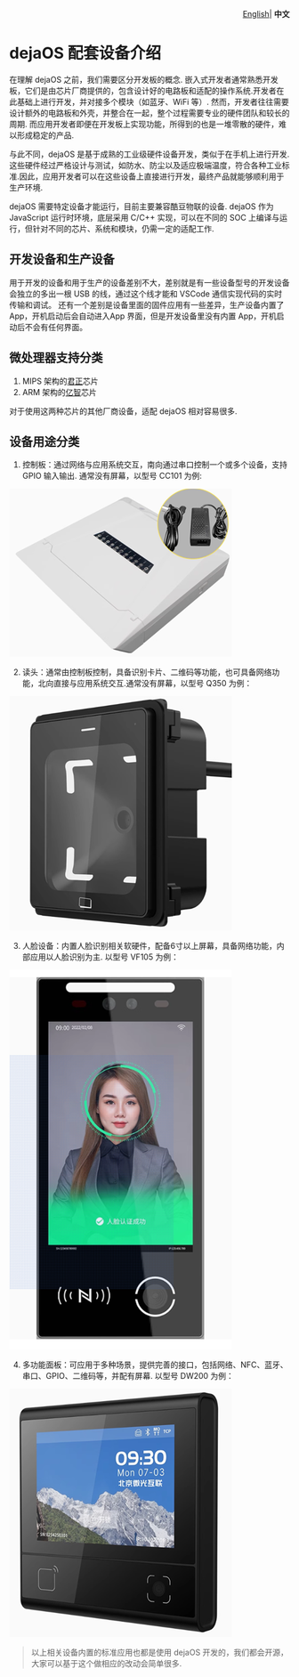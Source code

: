 <p align="right">
    <a href="./device.md">English</a>| <b>中文</b>
</p>

# dejaOS 配套设备介绍
在理解 dejaOS 之前，我们需要区分开发板的概念. 嵌入式开发者通常熟悉开发板，它们是由芯片厂商提供的，包含设计好的电路板和适配的操作系统.开发者在此基础上进行开发，并对接多个模块（如蓝牙、WiFi 等）. 然而，开发者往往需要设计额外的电路板和外壳，并整合在一起，整个过程需要专业的硬件团队和较长的周期. 而应用开发者即便在开发板上实现功能，所得到的也是一堆零散的硬件，难以形成稳定的产品.

与此不同，dejaOS 是基于成熟的工业级硬件设备开发，类似于在手机上进行开发. 这些硬件经过严格设计与测试，如防水、防尘以及适应极端温度，符合各种工业标准.因此，应用开发者可以在这些设备上直接进行开发，最终产品就能够顺利用于生产环境.

dejaOS 需要特定设备才能运行，目前主要兼容酷豆物联的设备. dejaOS 作为 JavaScript 运行时环境，底层采用 C/C++ 实现，可以在不同的 SOC 上编译与运行，但针对不同的芯片、系统和模块，仍需一定的适配工作.

## 开发设备和生产设备
用于开发的设备和用于生产的设备差别不大，差别就是有一些设备型号的开发设备会独立的多出一根 USB 的线，通过这个线才能和 VSCode 通信实现代码的实时传输和调试。
还有一个差别是设备里面的固件应用有一些差异，生产设备内置了 App，开机启动后会自动进入App 界面，但是开发设备里没有内置 App，开机启动后不会有任何界面。

## 微处理器支持分类
1. MIPS 架构的[君正](https://www.ingenic.com.cn/)芯片
2. ARM 架构的[亿智](https://www.eeasytech.com/)芯片

对于使用这两种芯片的其他厂商设备，适配 dejaOS 相对容易很多.

## 设备用途分类
1. 控制板：通过网络与应用系统交互，南向通过串口控制一个或多个设备，支持 GPIO 输入输出. 通常没有屏幕，以型号 CC101 为例:

![alt text](image/CC101.png)

2. 读头：通常由控制板控制，具备识别卡片、二维码等功能，也可具备网络功能，北向直接与应用系统交互.通常没有屏幕，以型号 Q350 为例：

![alt text](image/Q350.png)

3. 人脸设备：内置人脸识别相关软硬件，配备6寸以上屏幕，具备网络功能，内部应用以人脸识别为主. 以型号 VF105 为例：

![alt text](image/VF105.png)

4. 多功能面板：可应用于多种场景，提供完善的接口，包括网络、NFC、蓝牙、串口、GPIO、二维码等，并配有屏幕. 以型号 DW200 为例：

![alt text](image/DW200.png)

> 以上相关设备内置的标准应用也都是使用 dejaOS 开发的，我们都会开源，大家可以基于这个做相应的改动会简单很多.
